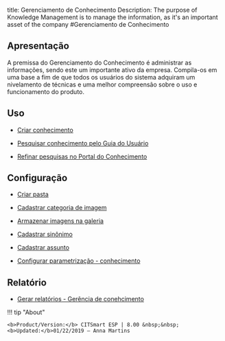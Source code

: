 title: Gerenciamento de Conhecimento
Description: The purpose of Knowledge Management is to manage the information, as it's an important asset of the company 
#Gerenciamento de Conhecimento

Apresentação
----------------

A premissa do Gerenciamento do Conhecimento é administrar as informações, sendo este um importante ativo da empresa. Compila-os em uma base a fim de que todos os usuários do sistema adquiram um nivelamento de técnicas e uma melhor compreensão sobre o uso e funcionamento do produto.

Uso
-------

- [Criar conhecimento](/pt-br/site/citsmart-esp-8/processes/knowledge/use/create-knowledge.html)

- [Pesquisar conhecimento pelo Guia do Usuário](/pt-br/site/citsmart-esp-8/processes/knowledge/use/search-knowledge-by-user-guide.html)

- [Refinar pesquisas no Portal do Conhecimento](/pt-br/site/citsmart-esp-8/processes/knowledge/configuration/refine-search-knowledge-portal.html)

Configuração
-----------------

- [Criar pasta](/pt-br/site/citsmart-esp-8/processes/knowledge/configuration/create-folder.html)

- [Cadastrar categoria de imagem](/pt-br/site/citsmart-esp-8/processes/knowledge/configuration/register-image-category.html)

- [Armazenar imagens na galeria](/pt-br/site/citsmart-esp-8/processes/knowledge/configuration/store-images-gallery.html)

- [Cadastrar sinônimo](/pt-br/site/citsmart-esp-8/processes/knowledge/configuration/register-synonym.html)

- [Cadastrar assunto](/pt-br/site/citsmart-esp-8/processes/knowledge/configuration/register-subject.html)

- [Configurar parametrização - conhecimento](/pt-br/site/citsmart-esp-8/platform-administration/parameters-list/configure-parametrization-knowledge.html)

Relatório
-----------

- [Gerar relatórios - Gerência de conehcimento](/pt-br/site/citsmart-esp-8/processes/knowledge/configuration/generate-reports-knowledge-management.html)

!!! tip "About"

    <b>Product/Version:</b> CITSmart ESP | 8.00 &nbsp;&nbsp;
    <b>Updated:</b>01/22/2019 – Anna Martins
